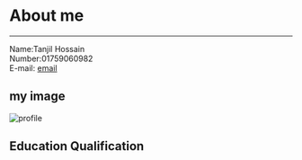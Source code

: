 <!--markdown-->
                         

# About me  

---

Name:Tanjil Hossain  
Number:01759060982  
E-mail: [email](tanjilt46@gmail.com)

## my image  

![profile](./for%20portfolio/tanjil-photos.jpg)  

## Education Qualification  





